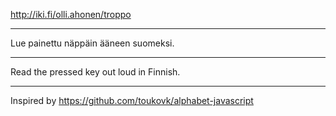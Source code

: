 http://iki.fi/olli.ahonen/troppo

---

Lue painettu näppäin ääneen suomeksi.

---

Read the pressed key out loud in Finnish.

---

Inspired by https://github.com/toukovk/alphabet-javascript
